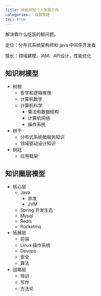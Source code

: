 ```yaml
---
title: 技能树和个人发展方向
categories:  自我管理
toc: true
---
```


解决靠什么吃饭的额问题。



定位：分布式系统架构师和 java 中间件开发者

擅长：领域建模、IAM、API设计、性能优化



## 知识树模型

- 树根
  - 哲学和逻辑推理
  - 计算机数学
  - 计算机科学
    - 算法和数据结构
    - 计算机网络
    - 操作系统
- 树干
  - 分布式系统微服务知识
  - 领域驱动设计知识
- 树冠
  - 应用框架



## 知识圈层模型

- 核心层
  - Java
    - 并发
    - JVM
  - Spring 开发生态
  - Mysql 
  - Redis
  - Rocketmq
- 拓展层
  - 前端
  - Linux 操作系统
  - Devops
  - 安全
  - 算法
- 战略层
  - 培训
  - 写作
  - 方法论 

